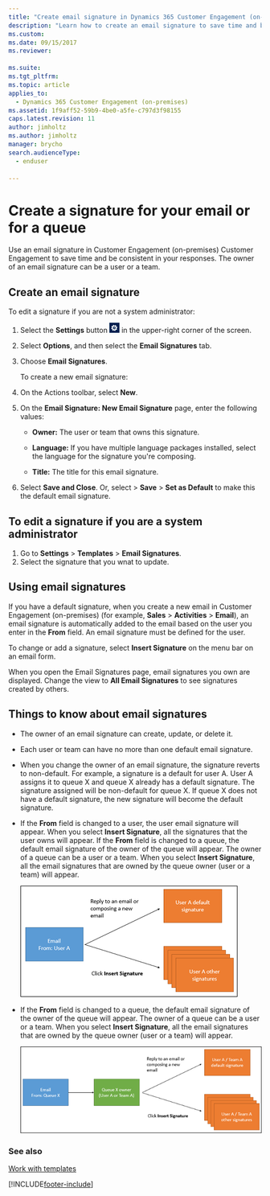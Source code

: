 ```yaml
---
title: "Create email signature in Dynamics 365 Customer Engagement (on-premises)"
description: "Learn how to create an email signature to save time and be consistent in your responses. The owner of a signature can be a user or a team."
ms.custom: 
ms.date: 09/15/2017
ms.reviewer: 

ms.suite: 
ms.tgt_pltfrm: 
ms.topic: article
applies_to: 
  - Dynamics 365 Customer Engagement (on-premises)
ms.assetid: 1f9aff52-59b9-4be0-a5fe-c797d3f98155
caps.latest.revision: 11
author: jimholtz
ms.author: jimholtz
manager: brycho
search.audienceType: 
  - enduser

---
```

# Create a signature for your email or for a queue

Use an email signature in Customer Engagement (on-premises) Customer Engagement to save time and be consistent in your responses. The owner of an email signature can be a user or a team.  
  
## Create an email signature  
 To edit a signature if you are not a system administrator:  
  
1. Select the **Settings** button ![Options button for Dynamics 365 Customer Engagement (on-premises).](../basics/media/optionsbutton.png "Options button for Dynamics 365 Customer Engagement (on-premises)") in the upper-right corner of the screen.  
  
2. Select **Options**, and then select the **Email Signatures** tab.  
  
3. Choose **Email Signatures**.  
  
   To create a new email signature:  
  
4. On the Actions toolbar, select **New**.  
  
5. On the **Email Signature: New Email Signature** page, enter the following values:  
  
   - **Owner:** The user or team that owns this signature.  
  
   - **Language:** If you have multiple language packages installed, select the language for the signature you're composing.  
  
   - **Title:** The title for this email signature.  
   
6. Select **Save and Close**. Or, select > **Save** > **Set as Default** to make this the default email signature. 

## To edit a signature if you are a system administrator
  
1. Go to **Settings** > **Templates** > **Email Signatures**.
2. Select the signature that you wnat to update.
  
## Using email signatures  
 If you have a default signature, when you create a new email in Customer Engagement (on-premises) (for example, **Sales** > **Activities** > **Email**), an email signature is automatically added to the email based on the user you enter in the **From** field. An email signature must be defined for the user.  
  
 To change or add a signature, select **Insert Signature** on the menu bar on an email form.  
  
 When you open the Email Signatures page, email signatures you own are displayed. Change the view to **All Email Signatures** to see signatures created by others.  
  
## Things to know about email signatures  
  
- The owner of an email signature can create, update, or delete it.  
  
- Each user or team can have no more than one default email signature.  
  
- When you change the owner of an email signature, the signature reverts to non-default. For example, a signature is a default for user A. User A assigns it to queue X and queue X already has a default signature. The signature  assigned will be non-default for queue X. If queue X does not have a default signature, the new signature will become the default signature.  
  
- If the **From** field is changed to a user, the user email signature will appear. When you select **Insert Signature**, all the signatures that the user owns will appear. If the **From** field is changed to a queue,  the default email signature of the owner of the queue will appear. The owner of a queue can be a user or a team. When you select **Insert Signature**, all the email signatures that are owned by the queue owner (user or a team) will appear.  
  
  ![Email signature for user responding to an email.](../basics/media/email-signature-user-responding-an-email.png "Email signature for user responding to an email")  
  
- If the **From** field is changed to a queue,  the default email signature of the owner of the queue will appear. The owner of a queue can be a user or a team. When you select **Insert Signature**, all the email signatures that are owned by the queue owner (user or a team) will appear.  
  
  ![Email signature for a queue responding to email.](../basics/media/email-signature-queue-responding-email.png "Email signature for a queue responding to email")  
  
### See also  
 [Work with templates](../admin/work-with-templates.md)


[!INCLUDE[footer-include](../../../includes/footer-banner.md)]
